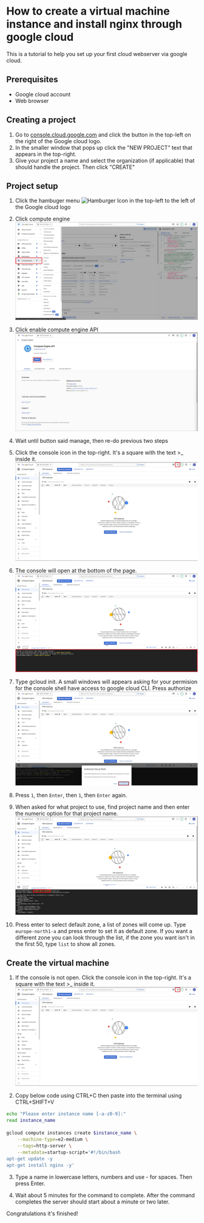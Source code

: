  # How to create a virtual machine instance and install nginx through google cloud

 This is a tutorial to help you set up your first cloud webserver via google cloud.

 ## Prerequisites
- Google cloud account
- Web browser

## Creating a project
1. Go to [console.cloud.google.com](https://console.cloud.google.com/) and click the button in the top-left on the right of the Google cloud logo.
2. In the smaller window that pops up click the "NEW PROJECT" text that appears in the top-right.
3. Give your project a name and select the organization (if applicable) that should handle the project. Then click "CREATE"

## Project setup
1. Click the hambuger menu ![Hamburger Icon](https://upload.wikimedia.org/wikipedia/commons/b/b2/Hamburger_icon.svg)
 in the top-left to the left of the Google cloud logo


2. Click compute engine
![Compute Engine](/Assets/Compute_Engine.jpg)


3. Click enable compute engine API
![Compute Engine](/Assets/Enable%20Compute%20Engine.jpg)
4. Wait until button said manage, then re-do previous two steps


5. Click the console icon in the top-right. It's a square with the text >_ inside it.
![Compute Engine](/Assets/Console%20Icon.jpg)

6. The console will open at the bottom of the page.
![Compute Engine](/Assets/Console%20%20opens%20at%20the%20bottom.png)


7. Type gcloud init. A small windows will appears asking for your permision for the console shell have access to google cloud CLI. Press authorize
![Compute Engine](/Assets/Authorize_Cloud_Shell.jpg)


8. Press ``1``, then ``Enter``, then ``1``, then ``Enter`` again. 

9. When asked for what project to use, find project name and then enter the numeric option for that project name.
![Compute Engine](/Assets/Project%20name.jpg)


10. Press enter to select default zone, a list of zones will come up. Type ```europe-north1-a``` and press enter to set it as default zone. If you want a different zone you can look through the list, if the zone you want isn't in the first 50, type ```list``` to show all zones.

## Create the virtual machine
1. If the console is not open. Click the console icon in the top-right. It's a square with the text >_ inside it.
![Compute Engine](/Assets/Console%20Icon.jpg)

2. Copy below code using CTRL+C then paste into the terminal using CTRL+SHIFT+V
```bash
echo "Please enter instance name [-a-z0-9]:"
read instance_name

gcloud compute instances create $instance_name \
    --machine-type=e2-medium \
    --tags=http-server \
    --metadata=startup-script='#!/bin/bash
apt-get update -y
apt-get install nginx -y'
```
3. Type a name in lowercase letters, numbers and use - for spaces. Then press Enter.

4. Wait about 5 minutes for the command to complete. After the command completes the server should start about a minute or two later.

Congratulations it's finished!
